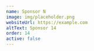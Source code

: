 ```yaml
---
name: Sponsor N
image: img/placeholder.png
websiteUrl: https://example.com
altText: Sponsor 14
order: 14
active: false
---
```



